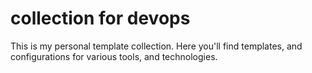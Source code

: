 # collection for devops
This is my personal template collection. Here you'll find templates, and configurations for various tools, and technologies.
